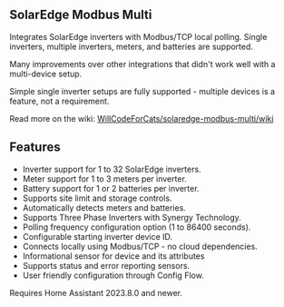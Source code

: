 ## SolarEdge Modbus Multi

Integrates SolarEdge inverters with Modbus/TCP local polling. Single inverters, multiple inverters, meters, and batteries are supported.

Many improvements over other integrations that didn't work well with a multi-device setup.

Simple single inverter setups are fully supported - multiple devices is a feature, not a requirement.

Read more on the wiki: [WillCodeForCats/solaredge-modbus-multi/wiki](https://github.com/WillCodeForCats/solaredge-modbus-multi/wiki)

## Features
* Inverter support for 1 to 32 SolarEdge inverters.
* Meter support for 1 to 3 meters per inverter.
* Battery support for 1 or 2 batteries per inverter.
* Supports site limit and storage controls.
* Automatically detects meters and batteries.
* Supports Three Phase Inverters with Synergy Technology.
* Polling frequency configuration option (1 to 86400 seconds).
* Configurable starting inverter device ID.
* Connects locally using Modbus/TCP - no cloud dependencies.
* Informational sensor for device and its attributes
* Supports status and error reporting sensors.
* User friendly configuration through Config Flow.

Requires Home Assistant 2023.8.0 and newer.
